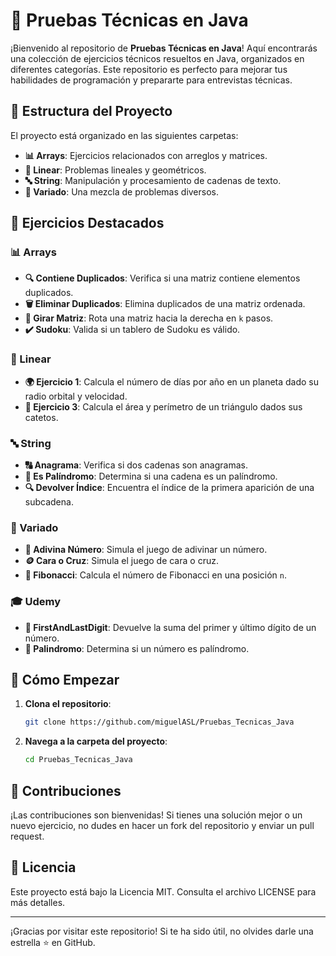 # 🚀 Pruebas Técnicas en Java

¡Bienvenido al repositorio de **Pruebas Técnicas en Java**! Aquí encontrarás una colección de ejercicios técnicos resueltos en Java, organizados en diferentes categorías. Este repositorio es perfecto para mejorar tus habilidades de programación y prepararte para entrevistas técnicas.

## 📂 Estructura del Proyecto

El proyecto está organizado en las siguientes carpetas:

- **📊 Arrays**: Ejercicios relacionados con arreglos y matrices.
- **📐 Linear**: Problemas lineales y geométricos.
- **🔤 String**: Manipulación y procesamiento de cadenas de texto.
- **🔀 Variado**: Una mezcla de problemas diversos.

## 📜 Ejercicios Destacados

### 📊 Arrays

- **🔍 Contiene Duplicados**: Verifica si una matriz contiene elementos duplicados.
- **🗑️ Eliminar Duplicados**: Elimina duplicados de una matriz ordenada.
- **🔄 Girar Matriz**: Rota una matriz hacia la derecha en `k` pasos.
- **✔️ Sudoku**: Valida si un tablero de Sudoku es válido.

### 📐 Linear

- **🌍 Ejercicio 1**: Calcula el número de días por año en un planeta dado su radio orbital y velocidad.
- **📏 Ejercicio 3**: Calcula el área y perímetro de un triángulo dados sus catetos.

### 🔤 String

- **🔠 Anagrama**: Verifica si dos cadenas son anagramas.
- **🔁 Es Palíndromo**: Determina si una cadena es un palíndromo.
- **🔍 Devolver Índice**: Encuentra el índice de la primera aparición de una subcadena.

### 🔀 Variado

- **🎲 Adivina Número**: Simula el juego de adivinar un número.
- **🪙 Cara o Cruz**: Simula el juego de cara o cruz.
- **🔢 Fibonacci**: Calcula el número de Fibonacci en una posición `n`.

### 🎓 Udemy 

- **🔢 FirstAndLastDigit**: Devuelve la suma del primer y último dígito de un número.
- **🔄 Palindromo**: Determina si un número es palíndromo.

## 🚀 Cómo Empezar

1. **Clona el repositorio**:
    ```sh
    git clone https://github.com/miguelASL/Pruebas_Tecnicas_Java
    ```

2. **Navega a la carpeta del proyecto**:
    ```sh
    cd Pruebas_Tecnicas_Java
    ```

## 🤝 Contribuciones

¡Las contribuciones son bienvenidas! Si tienes una solución mejor o un nuevo ejercicio, no dudes en hacer un fork del repositorio y enviar un pull request.

## 📄 Licencia

Este proyecto está bajo la Licencia MIT. Consulta el archivo LICENSE para más detalles.

---

¡Gracias por visitar este repositorio! Si te ha sido útil, no olvides darle una estrella ⭐ en GitHub.
